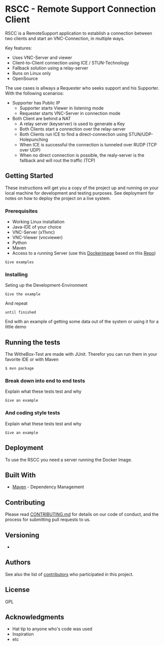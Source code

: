 # RSCC - Remote Support Connection Client

RSCC is a RemoteSupport application to establish a connection between two clients and start an VNC-Connection, in multiple ways.

Key features:
 - Uses VNC-Server and viewer
 - Client-to-Client connection using ICE / STUN-Technology
 - Fallback solution using a relay-server
 - Runs on Linux only
 - OpenSource

The use cases is allways a Requester who seeks support and his Supporter. With the following scenarios:
 - Supporter has Public IP
    - Supporter starts Viewer in listening mode
    - Requester starts VNC-Server in connection mode 
 - Both Client are behind a NAT
    - A relay server (keyserver) is used to generate a Key
    - Both Clients start a connection over the relay-server
    - Both Clients run ICE to find a direct-connection using STUN/UDP-Holepunching
    - When ICE is successful the connection is tunneled over RUDP (TCP over UDP)
    - When no direct connection is possible, the realy-server is the fallback and will rout the traffic (TCP)
 
## Getting Started

These instructions will get you a copy of the project up and running on your local machine for development and testing purposes. See deployment for notes on how to deploy the project on a live system.

### Prerequisites

- Working Linux installation
- Java-IDE of your choice
- VNC-Server (x11vnc)
- VNC-Viewer (vncviewer)
- Python
- Maven
- Access to a running Server (use this [Dockerimage](https://hub.docker.com/r/jpduloch/p2p/) based on this [Repo](https://github.com/jpduloch/p2p))
```
Give examples
```

### Installing

Seting up the Development-Environment

```
Give the example
```

And repeat

```
until finished
```

End with an example of getting some data out of the system or using it for a little demo

## Running the tests

The WitheBox-Test are made with JUnit. Therefor you can run them in your favorite IDE or with Maven
````
$ mvn package
````


### Break down into end to end tests

Explain what these tests test and why

```
Give an example
```

### And coding style tests

Explain what these tests test and why

```
Give an example
```

## Deployment

To use the RSCC you need a server running the Docker Image.

## Built With

* [Maven](https://maven.apache.org/) - Dependency Management

## Contributing

Please read [CONTRIBUTING.md](https://gist.github.com/PurpleBooth/b24679402957c63ec426) for details on our code of conduct, and the process for submitting pull requests to us.

## Versioning

 - 

## Authors

See also the list of [contributors](https://github.com/Kennox/rscc/contributors) who participated in this project.

## License

GPL

## Acknowledgments

* Hat tip to anyone who's code was used
* Inspiration
* etc

